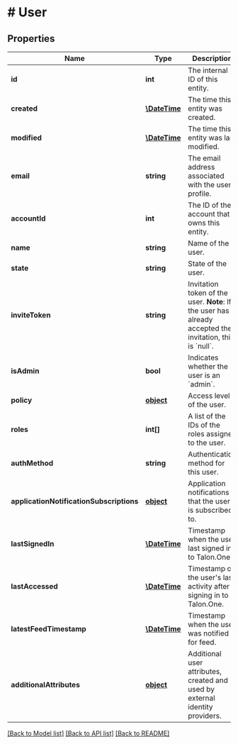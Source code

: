 # # User

## Properties

Name | Type | Description | Notes
------------ | ------------- | ------------- | -------------
**id** | **int** | The internal ID of this entity. | 
**created** | [**\DateTime**](\DateTime.md) | The time this entity was created. | 
**modified** | [**\DateTime**](\DateTime.md) | The time this entity was last modified. | 
**email** | **string** | The email address associated with the user profile. | 
**accountId** | **int** | The ID of the account that owns this entity. | 
**name** | **string** | Name of the user. | 
**state** | **string** | State of the user. | 
**inviteToken** | **string** | Invitation token of the user.  **Note**: If the user has already accepted their invitation, this is &#x60;null&#x60;. | 
**isAdmin** | **bool** | Indicates whether the user is an &#x60;admin&#x60;. | [optional] 
**policy** | [**object**](.md) | Access level of the user. | 
**roles** | **int[]** | A list of the IDs of the roles assigned to the user. | [optional] 
**authMethod** | **string** | Authentication method for this user. | [optional] 
**applicationNotificationSubscriptions** | [**object**](.md) | Application notifications that the user is subscribed to. | [optional] 
**lastSignedIn** | [**\DateTime**](\DateTime.md) | Timestamp when the user last signed in to Talon.One. | [optional] 
**lastAccessed** | [**\DateTime**](\DateTime.md) | Timestamp of the user&#39;s last activity after signing in to Talon.One. | [optional] 
**latestFeedTimestamp** | [**\DateTime**](\DateTime.md) | Timestamp when the user was notified for feed. | [optional] 
**additionalAttributes** | [**object**](.md) | Additional user attributes, created and used by external identity providers. | [optional] 

[[Back to Model list]](../../README.md#documentation-for-models) [[Back to API list]](../../README.md#documentation-for-api-endpoints) [[Back to README]](../../README.md)


